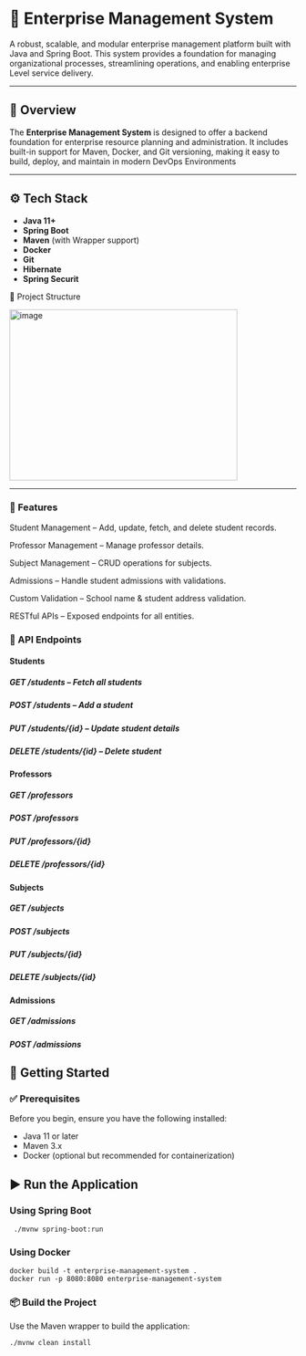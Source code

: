 # 🏢 Enterprise Management System

A robust, scalable, and modular enterprise management platform built with Java and Spring Boot. This system provides a foundation for managing organizational processes, streamlining operations, and enabling enterprise Level service delivery.

---

## 📌 Overview

The **Enterprise Management System** is designed to offer a backend foundation for enterprise resource planning and administration. It includes built-in support for Maven, Docker, and Git versioning, making it easy to build, deploy, and maintain in modern DevOps Environments

---

## ⚙️ Tech Stack

- **Java 11+**
- **Spring Boot**
- **Maven** (with Wrapper support)
- **Docker**
- **Git**
- **Hibernate**
- **Spring Securit**
  
📂 Project Structure


<img width="400" height="300" alt="image" src="https://github.com/user-attachments/assets/65dc44c4-eaff-479c-9346-c32eecab6529" />

---

### 🚀 Features

Student Management – Add, update, fetch, and delete student records.

Professor Management – Manage professor details.

Subject Management – CRUD operations for subjects.

Admissions – Handle student admissions with validations.

Custom Validation – School name & student address validation.

RESTful APIs – Exposed endpoints for all entities.

### 📌 API Endpoints
#### Students
 ##### GET /students – Fetch all students
 ##### POST /students – Add a student
 ##### PUT /students/{id} – Update student details
 ##### DELETE /students/{id} – Delete student

#### Professors

 ##### GET /professors
 ##### POST /professors
 ##### PUT /professors/{id}
 ##### DELETE /professors/{id}

#### Subjects
 ##### GET /subjects
 ##### POST /subjects
 ##### PUT /subjects/{id}
 ##### DELETE /subjects/{id}

#### Admissions
 ##### GET /admissions
 ##### POST /admissions

## 🚀 Getting Started

### ✅ Prerequisites

Before you begin, ensure you have the following installed:

- Java 11 or later
- Maven 3.x
- Docker (optional but recommended for containerization)
## ▶️ Run the Application
      
### Using Spring Boot
     ./mvnw spring-boot:run

### Using Docker 
```
docker build -t enterprise-management-system .
docker run -p 8080:8080 enterprise-management-system
```

### 📦 Build the Project

Use the Maven wrapper to build the application:
```
./mvnw clean install


